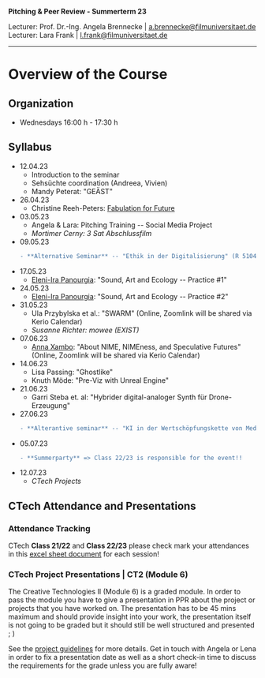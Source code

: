 <!-- ---  
title: Pitching Peer Review
author: Angela Brennecke
affiliation: Film University Babelsberg KONRAD WOLF
date: Summer term 23
---   -->
**Pitching & Peer Review - Summerterm 23**

Lecturer: Prof. Dr.-Ing. Angela Brennecke | a.brennecke@filmuniversitaet.de   
Lecturer: Lara Frank | l.frank@filmuniversitaet.de

---

# Overview of the Course

## Organization 

- Wednesdays 16:00 h - 17:30 h

## Syllabus

- 12.04.23
  - Introduction to the seminar
  - Sehsüchte coordination (Andreea, Vivien)
  - Mandy Peterat: "GEÄST"
- 26.04.23
  - Christine Reeh-Peters: [Fabulation for Future](https://www.fabulationforfuture.net)
- 03.05.23
  - Angela & Lara: Pitching Training -- Social Media Project
  - *Mortimer Cerny: 3 Sat Abschlussfilm*
- 09.05.23
  ```diff
  - **Alternative Seminar** -- "Ethik in der Digitalisierung" (R 5104, Tuesday 23/05/09, 14:15-15:45)
  ```
- 17.05.23
  - [Eleni-Ira Panourgia](https://www.eleniirapanourgia.com): "Sound, Art and Ecology -- Practice #1"
- 24.05.23 
  - [Eleni-Ira Panourgia](https://www.eleniirapanourgia.com): "Sound, Art and Ecology -- Practice #2"
- 31.05.23 
  - Ula Przybylska et al.: "SWARM" (Online, Zoomlink will be shared via Kerio Calendar)
  - *Susanne Richter: mowee (EXIST)*
- 07.06.23 
  - [Anna Xambo](http://annaxambo.me): "About NIME, NIMEness, and Speculative Futures" (Online, Zoomlink will be shared via Kerio Calendar)
- 14.06.23 
  - Lisa Passing: "Ghostlike"
  - Knuth Möde: "Pre-Viz with Unreal Engine"
- 21.06.23 
  - Garri Steba et. al: "Hybrider digital-analoger Synth für Drone-Erzeugung"
- 27.06.23 
  ```diff
  - **Alterantive seminar** -- "KI in der Wertschöpfungskette von Medienunternehmen und deren Implikationen auf das Gechäftsmodell" (R 5104, Tuesday 23/06/27, 14:15-15:45)
  ```
- 05.07.23 
  ```diff
  - **Summerparty** => Class 22/23 is responsible for the event!!
  ```
- 12.07.23
  - *CTech Projects*


## CTech Attendance and Presentations

### Attendance Tracking
CTech **Class 21/22** and **Class 22/23** please check mark your attendances in this [excel sheet document](https://owncloud.gwdg.de/index.php/s/bFLro11BndNy9HJ) for each session!


### CTech Project Presentations | CT2 (Module 6)

The Creative Technologies II (Module 6) is a graded module. In order to pass the module you have to give a presentation in PPR about the project or projects that you have worked on. The presentation has to be 45 mins maximum and should provide insight into your work, the presentation itself is not going to be graded but it should still be well structured and presented ; )

See the [project guidelines](https://github.com/ctechfilmuniversity/ctech_org/blob/main/teaching/ctech_project_guideline.pdf) for more details. Get in touch with Angela or Lena in order to fix a presentation date as well as a short check-in time to discuss the requirements for the grade unless you are fully aware!
